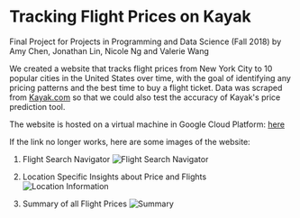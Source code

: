 # Tracking Flight Prices on Kayak
Final Project for Projects in Programming and Data Science (Fall 2018) by Amy Chen, Jonathan Lin, Nicole Ng and Valerie Wang

We created a website that tracks flight prices from New York City to 10 popular cities in the United States over time, with the goal of identifying any pricing patterns and the best time to buy a flight ticket. Data was scraped from [Kayak.com](kayak.com) so that we could also test the accuracy of Kayak's price prediction tool. 

The website is hosted on a virtual machine in Google Cloud Platform: [here](http://35.243.212.161:5000/)

If the link no longer works, here are some images of the website:
1. Flight Search Navigator
![Flight Search Navigator](https://github.com/amychen/kayak-data/blob/master/README_img/Search%20Flights.png "Flight Search Navigator")

2. Location Specific Insights about Price and Flights
![Location Information](https://github.com/amychen/kayak-data/blob/master/README_img/Flight%20Price%20Details.png "Location Specific Insights")

3. Summary of all Flight Prices
![Summary](https://github.com/amychen/kayak-data/blob/master/README_img/Flight%20Summary.png "Flight Price Summary")
